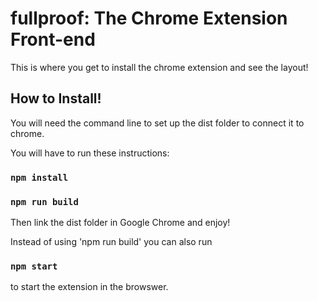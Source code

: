 # fullproof: The Chrome Extension Front-end
This is where you get to install the chrome extension and see the layout!

## How to Install!

You will need the command line to set up the dist folder to connect it to chrome.

You will have to run these instructions:
### `npm install`
### `npm run build`

Then link the dist folder in Google Chrome and enjoy!

Instead of using 'npm run build' you can also run
### `npm start`
to start the extension in the browswer.



